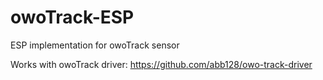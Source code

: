 # owoTrack-ESP
ESP implementation for owoTrack sensor

Works with owoTrack driver: https://github.com/abb128/owo-track-driver
